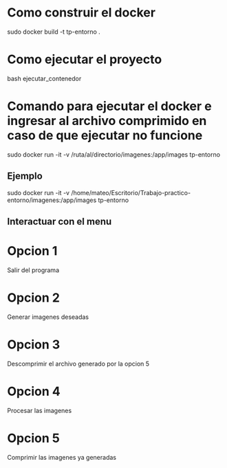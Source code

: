 # Como construir el docker

sudo docker build -t tp-entorno .

# Como ejecutar el proyecto

bash ejecutar_contenedor

# Comando para ejecutar el docker e ingresar al archivo comprimido en caso de que ejecutar no funcione

sudo docker run -it -v /ruta/al/directorio/imagenes:/app/images tp-entorno

## Ejemplo

sudo docker run -it -v /home/mateo/Escritorio/Trabajo-practico-entorno/imagenes:/app/images tp-entorno

## Interactuar con el menu

# Opcion 1
Salir del programa

# Opcion 2
Generar imagenes deseadas

# Opcion 3
Descomprimir el archivo generado por la opcion 5

# Opcion 4
Procesar las imagenes

# Opcion 5
Comprimir las imagenes ya generadas




